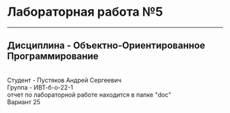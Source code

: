 # Лабораторная работа №5
---
## Дисциплина - Объектно-Ориентированное Программирование
<br>
Студент - Пустяков Андрей Сергеевич
<br>
Группа - ИВТ-б-о-22-1
<br>
отчет по лабораторной работе находится в папке "doc"
<br>
Вариант 25
